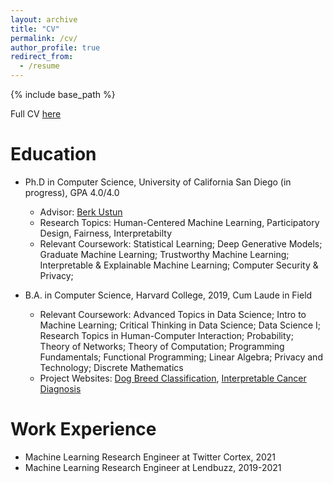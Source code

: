 ```yaml
---
layout: archive
title: "CV"
permalink: /cv/
author_profile: true
redirect_from:
  - /resume
---
```


{% include base_path %}

Full CV [here](https://haileyjames.github.io/files/hailey_james_cv.pdf)

Education
======
* Ph.D in Computer Science, University of California San Diego (in progress), GPA 4.0/4.0
  * Advisor: [Berk Ustun](https://www.berkustun.com/)
  * Research Topics: Human-Centered Machine Learning, Participatory Design, Fairness, Interpretabilty
  * Relevant Coursework: Statistical Learning; Deep Generative Models; Graduate Machine Learning; Trustworthy Machine Learning; Interpretable \& Explainable Machine Learning; Computer Security \& Privacy; 
  
* B.A. in Computer Science, Harvard College, 2019, Cum Laude in Field
  * Relevant Coursework: Advanced Topics in Data Science; Intro to Machine Learning; Critical Thinking in Data Science; Data Science I; Research Topics in Human-Computer Interaction; Probability; Theory of Networks; Theory of Computation; Programming Fundamentals; Functional Programming; Linear Algebra; Privacy and Technology; Discrete Mathematics
  * Project Websites: [Dog Breed Classification](https://hljames.github.io/dog-breed-classification/ "Dog Breed Classification"), [Interpretable Cancer Diagnosis](https://hljames.github.io/cancer-diagnosis/)

Work Experience
======
* Machine Learning Research Engineer at Twitter Cortex, 2021
* Machine Learning Research Engineer at Lendbuzz, 2019-2021

<!-- Work experience
======
* Summer 2018: Software Engineering Intern
  * Facebook
  * Duties included: Tagging issues
  * Supervisor: Professor Git

* Fall 2015: Research Assistant
  * Github University
  * Duties included: Merging pull requests
  * Supervisor: Professor Hub
  
Skills
======
* Skill 1
* Skill 2
  * Sub-skill 2.1
  * Sub-skill 2.2
  * Sub-skill 2.3
* Skill 3

Publications
======
  <ul>{% for post in site.publications %}
    {% include archive-single-cv.html %}
  {% endfor %}</ul>
  
Talks
======
  <ul>{% for post in site.talks %}
    {% include archive-single-talk-cv.html %}
  {% endfor %}</ul>
  
Teaching
======
  <ul>{% for post in site.teaching %}
    {% include archive-single-cv.html %}
  {% endfor %}</ul>
  
Service and leadership
======
* Currently signed in to 43 different slack teams -->
